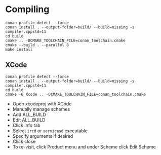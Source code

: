 # Compiling 
```
conan profile detect --force 
conan install . --output-folder=build/ --build=missing -s compiler.cppstd=11
cd build
cmake .. -DCMAKE_TOOLCHAIN_FILE=conan_toolchain.cmake
cmake --build . --parallel 8
make install
```

## XCode
```
conan profile detect --force
conan install . --output-folder=build/ --build=missing -s compiler.cppstd=11
cd build
cmake -G Xcode .. -DCMAKE_TOOLCHAIN_FILE=conan_toolchain.cmake
```
- Open xcodeproj with XCode 
- Manually manage schemes
- Add ALL_BUILD
- Edit ALL_BUILD
- Click Info tab
- Select `ircd` or `servicesd` executable
- Specify arguments if desired
- Click close
- To re-visit, click Product menu and under Scheme click Edit Scheme
